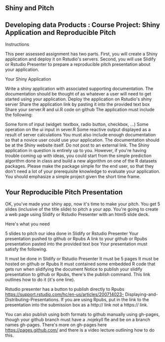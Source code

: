 Shiny and Pitch
--------------------
Developing data Products : Course Project: Shiny Application and Reproducible Pitch
-----------
Instructions

This peer assessed assignment has two parts. First, you will create a Shiny application and deploy it on Rstudio's 
servers. Second, you will use Slidify or Rstudio Presenter to prepare a reproducible pitch presentation about your 
application.

Your Shiny Application

Write a shiny application with associated supporting documentation. The documentation should be thought of as whatever a 
user will need to get started using your application. Deploy the application on Rstudio's shiny server Share the application 
link by pasting it into the provided text box Share your server.R and ui.R code on github The application must include the 
following:

Some form of input (widget: textbox, radio button, checkbox, ...) Some operation on the ui input in sever.R Some reactive 
output displayed as a result of server calculations You must also include enough documentation so that a novice user could 
use your application. The documentation should be at the Shiny website itself. Do not post to an external link. The Shiny 
application in question is entirely up to you. However, if you're having trouble coming up with ideas, you could start from the 
simple prediction algorithm done in class and build a new algorithm on one of the R datasets packages. Please make the 
package simple for the end user, so that they don't need a lot of your prerequisite knowledge to evaluate your application. 
You should emphasize a simple project given the short time frame.

Your Reproducible Pitch Presentation
--------------------
OK, you've made your shiny app, now it's time to make your pitch. You get 5 slides (inclusive of the title slide) to pitch a your 
app. You're going to create a web page using Slidify or Rstudio Presenter with an html5 slide deck.

Here's what you need

5 slides to pitch our idea done in Slidify or Rstudio Presenter Your presentation pushed to github or Rpubs A link to your 
github or Rpubs presentation pasted into the provided text box Your presentation must satisfy the following.

It must be done in Slidify or Rstudio Presenter It must be 5 pages It must be hosted on github or Rpubs It must contained 
some embedded R code that gets run when slidifying the document Notice to publish your slidify presentation to github or 
Rpubs, there's the publish command. This link outlines how to do it (it's one line).

Rstudio presenter has a button to publish directly to Rpubs https://support.rstudio.com/hc/en-us/articles/200714023-
Displaying-and-Distributing-Presentations. If you are using Rpubs, put in the link to the presentation into the submission box 
as a http:// link not a https:// link.

You can also publish using both formats to github manually using gh-pages, though your github branch must have a .nojekyll 
fle and be on a branch names gh-pages. There's more on gh-pages here https://pages.github.com/ and there is a video 
lecture outlining how to do this.
